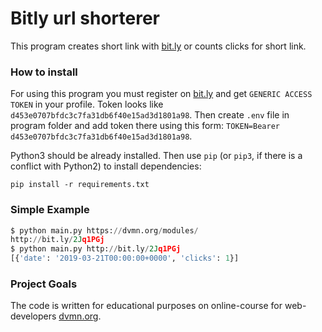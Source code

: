 # Bitly url shorterer

This program creates short link with [bit.ly](bitly.com) or counts clicks for short link.

### How to install

For using this program you must register on [bit.ly](bitly.com) and get `GENERIC ACCESS TOKEN` in your profile. Token looks like `d453e0707bfdc3c7fa31db6f40e15ad3d1801a98`. Then create `.env` file in program folder and add token there using this form: `TOKEN=Bearer d453e0707bfdc3c7fa31db6f40e15ad3d1801a98`.

Python3 should be already installed. 
Then use `pip` (or `pip3`, if there is a conflict with Python2) to install dependencies:
```
pip install -r requirements.txt
```

### Simple Example

```python
$ python main.py https://dvmn.org/modules/
http://bit.ly/2Jq1PGj
$ python main.py http://bit.ly/2Jq1PGj
[{'date': '2019-03-21T00:00:00+0000', 'clicks': 1}]
```

### Project Goals

The code is written for educational purposes on online-course for web-developers [dvmn.org](https://dvmn.org/).